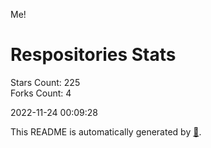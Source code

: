 Me!

# Respositories Stats
Stars Count: 225  
Forks Count: 4

2022-11-24 00:09:28  

This README is automatically generated by [🐰](https://github.com/rnitta/rnitta).
